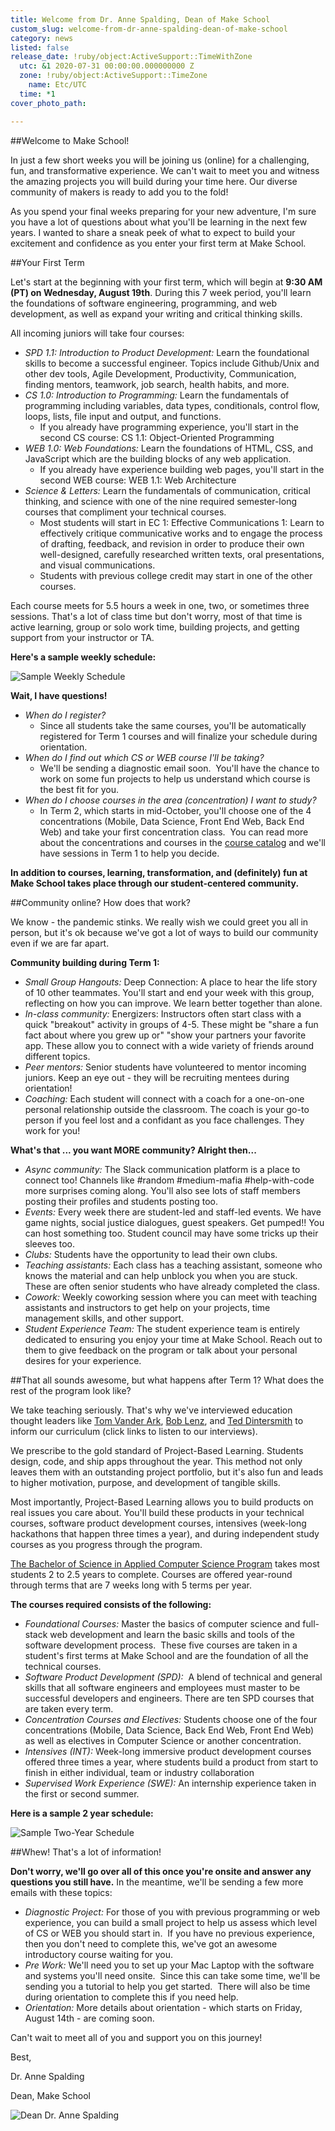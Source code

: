 ```yaml
---
title: Welcome from Dr. Anne Spalding, Dean of Make School
custom_slug: welcome-from-dr-anne-spalding-dean-of-make-school
category: news
listed: false
release_date: !ruby/object:ActiveSupport::TimeWithZone
  utc: &1 2020-07-31 00:00:00.000000000 Z
  zone: !ruby/object:ActiveSupport::TimeZone
    name: Etc/UTC
  time: *1
cover_photo_path: 

---
```

##Welcome to Make School!

In just a few short weeks you will be joining us (online) for a challenging, fun, and transformative experience. We can't wait to meet you and witness the amazing projects you will build during your time here. Our diverse community of makers is ready to add you to the fold!

As you spend your final weeks preparing for your new adventure, I'm sure you have a lot of questions about what you'll be learning in the next few years. I wanted to share a sneak peek of what to expect to build your excitement and confidence as you enter your first term at Make School.

##Your First Term

Let's start at the beginning with your first term, which will begin at **9:30 AM (PT) on Wednesday, August 19th**. During this 7 week period, you'll learn the foundations of software engineering, programming, and web development, as well as expand your writing and critical thinking skills.

All incoming juniors will take four courses:

- *SPD 1.1: Introduction to Product Development:* Learn the foundational skills to become a successful engineer. Topics include Github/Unix and other dev tools, Agile Development, Productivity, Communication, finding mentors, teamwork, job search, health habits, and more.
- *CS 1.0: Introduction to Programming:* Learn the fundamentals of programming including variables, data types, conditionals, control flow, loops, lists, file input and output, and functions.
   - If you already have programming experience, you'll start in the second CS course: CS 1.1: Object-Oriented Programming 
- *WEB 1.0: Web Foundations:* Learn the foundations of HTML, CSS, and JavaScript which are the building blocks of any web application. 
   - If you already have experience building web pages, you'll start in the second WEB course: WEB 1.1: Web Architecture 
- *Science & Letters:* Learn the fundamentals of communication, critical thinking, and science with one of the nine required semester-long courses that compliment your technical courses.
   - Most students will start in EC 1: Effective Communications 1: Learn to effectively critique communicative works and to engage the process of drafting, feedback, and revision in order to produce their own well-designed, carefully researched written texts, oral presentations, and visual communications.
   - Students with previous college credit may start in one of the other courses.

Each course meets for 5.5 hours a week in one, two, or sometimes three sessions. That's a lot of class time but don't worry, most of that time is active learning, group or solo work time, building projects, and getting support from your instructor or TA.

**Here's a sample weekly schedule:**

![Sample Weekly Schedule](https://res.cloudinary.com/makeschool/image/upload/v1596226410/Blog/welcome-message-sample-weekly-schedule.png "Sample Weekly Schedule")

**Wait, I have questions!**

- *When do I register?*
   - Since all students take the same courses, you'll be automatically registered for Term 1 courses and will finalize your schedule during orientation. 
- *When do I find out which CS or WEB course I'll be taking?*
   - We'll be sending a diagnostic email soon.  You'll have the chance to work on some fun projects to help us understand which course is the best fit for you. 
- *When do I choose courses in the area (concentration) I want to study?*
   - In Term 2, which starts in mid-October, you'll choose one of the 4 concentrations (Mobile, Data Science, Front End Web, Back End Web) and take your first concentration class.  You can read more about the concentrations and courses in the [course catalog](https://docs.google.com/document/d/1a1i2jwXqx__URpWvUf8z8E9iwcdJ05QsPnbjs7Z83Us/preview#heading=h.pwf4kehdczyo) and we'll have sessions in Term 1 to help you decide.

**In addition to courses, learning, transformation, and (definitely) fun at Make School takes place through our student-centered community.**

##Community online? How does that work?

We know - the pandemic stinks. We really wish we could greet you all in person, but it's ok because we've got a lot of ways to build our community even if we are far apart.

**Community building during Term 1:**

- *Small Group Hangouts:* Deep Connection: A place to hear the life story of 10 other teammates. You'll start and end your week with this group, reflecting on how you can improve. We learn better together than alone.
- *In-class community:* Energizers: Instructors often start class with a quick "breakout" activity in groups of 4-5. These might be "share a fun fact about where you grew up or" "show your partners your favorite app. These allow you to connect with a wide variety of friends around different topics.
- *Peer mentors:* Senior students have volunteered to mentor incoming juniors. Keep an eye out - they will be recruiting mentees during orientation!
- *Coaching:* Each student will connect with a coach for a one-on-one personal relationship outside the classroom. The coach is your go-to person if you feel lost and a confidant as you face challenges. They work for you!

**What's that ... you want MORE community? Alright then...**

- *Async community:* The Slack communication platform is a place to connect too! Channels like #random #medium-mafia #help-with-code more surprises coming along. You'll also see lots of staff members posting their profiles and students posting too.
- *Events:* Every week there are student-led and staff-led events. We have game nights, social justice dialogues, guest speakers. Get pumped!! You can host something too. Student council may have some tricks up their sleeves too.
- *Clubs:* Students have the opportunity to lead their own clubs.
- *Teaching assistants:* Each class has a teaching assistant, someone who knows the material and can help unblock you when you are stuck. These are often senior students who have already completed the class.
- *Cowork:* Weekly coworking session where you can meet with teaching assistants and instructors to get help on your projects, time management skills, and other support.
- *Student Experience Team:* The student experience team is entirely dedicated to ensuring you enjoy your time at Make School. Reach out to them to give feedback on the program or talk about your personal desires for your experience.

##That all sounds awesome, but what happens after Term 1? What does the rest of the program look like?

We take teaching seriously. That's why we've interviewed education thought leaders like [Tom Vander Ark](https://soundcloud.com/positivity-dan/teaching-tom-vander-ark-on-agency-self-directed-learning-and-inspiration), [Bob Lenz](https://soundcloud.com/positivity-dan/project-based-learning-bob-lenz-on-how-project-design-can-help-you-grow), and [Ted Dintersmith](https://soundcloud.com/positivity-dan/learning-to-innovate-ted-dintersmith-on-teaching-creativity-and-how-to-face-ambiguity) to inform our curriculum (click links to listen to our interviews).

We prescribe to the gold standard of Project-Based Learning. Students design, code, and ship apps throughout the year. This method not only leaves them with an outstanding project portfolio, but it's also fun and leads to higher motivation, purpose, and development of tangible skills.

Most importantly, Project-Based Learning allows you to build products on real issues you care about. You'll build these products in your technical courses, software product development courses, intensives (week-long hackathons that happen three times a year), and during independent study courses as you progress through the program.

[The Bachelor of Science in Applied Computer Science Program](https://docs.google.com/document/d/1a1i2jwXqx__URpWvUf8z8E9iwcdJ05QsPnbjs7Z83Us/preview#heading=h.8jlvxjwqssgs) takes most students 2 to 2.5 years to complete. Courses are offered year-round through terms that are 7 weeks long with 5 terms per year.

**The courses required consists of the following:**

- *Foundational Courses:* Master the basics of computer science and full-stack web development and learn the basic skills and tools of the software development process.  These five courses are taken in a student's first terms at Make School and are the foundation of all the technical courses.
- *Software Product Development (SPD):*  A blend of technical and general skills that all software engineers and employees must master to be successful developers and engineers. There are ten SPD courses that are taken every term.
- *Concentration Courses and Electives:* Students choose one of the four concentrations (Mobile, Data Science, Back End Web, Front End Web) as well as electives in Computer Science or another concentration.
- *Intensives (INT):* Week-long immersive product development courses offered three times a year, where students build a product from start to finish in either individual, team or industry collaboration
- *Supervised Work Experience (SWE):* An internship experience taken in the first or second summer.

**Here is a sample 2 year schedule:**

![Sample Two-Year Schedule](https://res.cloudinary.com/makeschool/image/upload/v1596226410/Blog/welcome-message-sample_2-year-schedule.png "Sample Two-Year Schedule")

##Whew! That's a lot of information!

**Don't worry, we'll go over all of this once you're onsite and answer any questions you still have.** In the meantime, we'll be sending a few more emails with these topics:

- *Diagnostic Project:* For those of you with previous programming or web experience, you can build a small project to help us assess which level of CS or WEB you should start in.  If you have no previous experience, then you don't need to complete this, we've got an awesome introductory course waiting for you.
- *Pre Work:* We'll need you to set up your Mac Laptop with the software and systems you'll need onsite.  Since this can take some time, we'll be sending you a tutorial to help you get started.  There will also be time during orientation to complete this if you need help.
- *Orientation:* More details about orientation - which starts on Friday, August 14th - are coming soon.

Can't wait to meet all of you and support you on this journey!

Best,

Dr. Anne Spalding

Dean, Make School

![Dean Dr. Anne Spalding](https://res.cloudinary.com/makeschool/image/upload/v1566331962/Faculty/Spalding_Anne.jpg "Dean Dr. Anne Spalding")